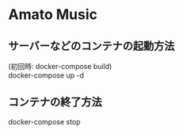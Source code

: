 # Amato Music

## サーバーなどのコンテナの起動方法
(初回時: docker-compose build)  
docker-compose up -d  

## コンテナの終了方法
docker-compose stop  
